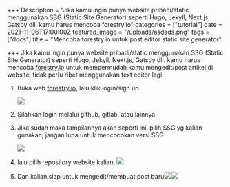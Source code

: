 +++
Description = "Jika kamu ingin punya website pribadi/static menggunakan SSG (Static Site Generator) seperti Hugo, Jekyll, Next.js, Gatsby dll. kamu harus mencoba forestry.io"
categories = ["tutorial"]
date = 2021-11-06T17:00:00Z
featured_image = "/uploads/asdads.png"
tags = ["docs"]
title = "Mencoba forestry.io untuk post editor static site generator"

+++
Jika kamu ingin punya website pribadi/static menggunakan SSG (Static Site Generator) seperti Hugo, Jekyll, Next.js, Gatsby dll. kamu harus mencoba [forestry.io](forestry.io "forestry.io") untuk mempermudah kamu mengedit/post artikel di website, tidak perlu ribet menggunakan text editor lagi

1. Buka web [forestry.io](forestry.io "forestry.io"), lalu klik login/sign up

   ![](/uploads/screen-shot-2021-11-07-at-17-22-16.png)
2. Silahkan login melalui github, gitlab, atau lainnya
3. Jika sudah maka tampilannya akan seperti ini, pilih SSG yg kalian gunakan, jangan lupa untuk mencocokan versi SSG 

   ![](/uploads/screen-shot-2021-11-07-at-17-27-12.png)
4. lalu pilih repository website kalian, ![](/uploads/screen-shot-2021-11-07-at-17-33-29.png)
5. Dan kalian siap untuk mengedit/membuat post baru![](/uploads/screen-shot-2021-11-07-at-17-34-15.png)![](/uploads/screen-shot-2021-11-07-at-17-37-43.png)